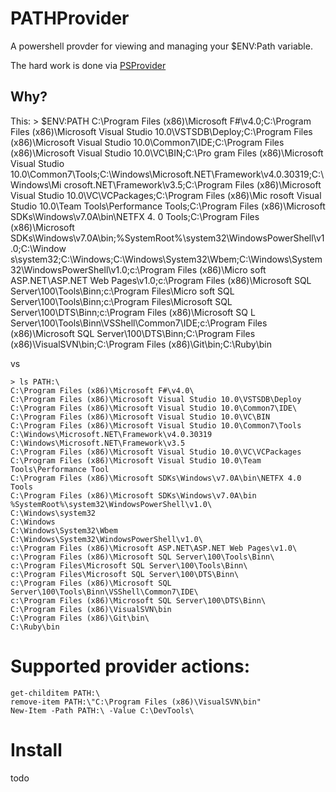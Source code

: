 # PATHProvider

A powershell provder for viewing and managing your $ENV:Path variable. 

The hard work is done via [PSProvider](http://psprovider.codeplex.com/)

## Why?

This:
	> $ENV:PATH
	C:\Program Files (x86)\Microsoft F#\v4.0\;C:\Program Files (x86)\Microsoft Visual Studio 10.0\VSTSDB\Deploy;C:\Program
	Files (x86)\Microsoft Visual Studio 10.0\Common7\IDE\;C:\Program Files (x86)\Microsoft Visual Studio 10.0\VC\BIN;C:\Pro
	gram Files (x86)\Microsoft Visual Studio 10.0\Common7\Tools;C:\Windows\Microsoft.NET\Framework\v4.0.30319;C:\Windows\Mi
	crosoft.NET\Framework\v3.5;C:\Program Files (x86)\Microsoft Visual Studio 10.0\VC\VCPackages;C:\Program Files (x86)\Mic
	rosoft Visual Studio 10.0\Team Tools\Performance Tools;C:\Program Files (x86)\Microsoft SDKs\Windows\v7.0A\bin\NETFX 4.
	0 Tools;C:\Program Files (x86)\Microsoft SDKs\Windows\v7.0A\bin;%SystemRoot%\system32\WindowsPowerShell\v1.0\;C:\Window
	s\system32;C:\Windows;C:\Windows\System32\Wbem;C:\Windows\System32\WindowsPowerShell\v1.0\;c:\Program Files (x86)\Micro
	soft ASP.NET\ASP.NET Web Pages\v1.0\;c:\Program Files (x86)\Microsoft SQL Server\100\Tools\Binn\;c:\Program Files\Micro
	soft SQL Server\100\Tools\Binn\;c:\Program Files\Microsoft SQL Server\100\DTS\Binn\;c:\Program Files (x86)\Microsoft SQ
	L Server\100\Tools\Binn\VSShell\Common7\IDE\;c:\Program Files (x86)\Microsoft SQL Server\100\DTS\Binn\;C:\Program Files
	 (x86)\VisualSVN\bin;C:\Program Files (x86)\Git\bin\;C:\Ruby\bin

vs

	> ls PATH:\
	C:\Program Files (x86)\Microsoft F#\v4.0\
	C:\Program Files (x86)\Microsoft Visual Studio 10.0\VSTSDB\Deploy
	C:\Program Files (x86)\Microsoft Visual Studio 10.0\Common7\IDE\
	C:\Program Files (x86)\Microsoft Visual Studio 10.0\VC\BIN
	C:\Program Files (x86)\Microsoft Visual Studio 10.0\Common7\Tools
	C:\Windows\Microsoft.NET\Framework\v4.0.30319
	C:\Windows\Microsoft.NET\Framework\v3.5
	C:\Program Files (x86)\Microsoft Visual Studio 10.0\VC\VCPackages
	C:\Program Files (x86)\Microsoft Visual Studio 10.0\Team Tools\Performance Tool
	C:\Program Files (x86)\Microsoft SDKs\Windows\v7.0A\bin\NETFX 4.0 Tools
	C:\Program Files (x86)\Microsoft SDKs\Windows\v7.0A\bin
	%SystemRoot%\system32\WindowsPowerShell\v1.0\
	C:\Windows\system32
	C:\Windows
	C:\Windows\System32\Wbem
	C:\Windows\System32\WindowsPowerShell\v1.0\
	c:\Program Files (x86)\Microsoft ASP.NET\ASP.NET Web Pages\v1.0\
	c:\Program Files (x86)\Microsoft SQL Server\100\Tools\Binn\
	c:\Program Files\Microsoft SQL Server\100\Tools\Binn\
	c:\Program Files\Microsoft SQL Server\100\DTS\Binn\
	c:\Program Files (x86)\Microsoft SQL Server\100\Tools\Binn\VSShell\Common7\IDE\
	c:\Program Files (x86)\Microsoft SQL Server\100\DTS\Binn\
	C:\Program Files (x86)\VisualSVN\bin
	C:\Program Files (x86)\Git\bin\
	C:\Ruby\bin

# Supported provider actions:

	get-childitem PATH:\
	remove-item PATH:\"C:\Program Files (x86)\VisualSVN\bin"
	New-Item -Path PATH:\ -Value C:\DevTools\

# Install
todo


